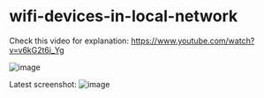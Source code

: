 # wifi-devices-in-local-network

Check this video for explanation: https://www.youtube.com/watch?v=v6kG2t6i_Yg

![image](https://github.com/user-attachments/assets/161de2cc-49be-4771-8df3-35b9c4c817d3)

Latest screenshot: ![image](https://github.com/user-attachments/assets/2d581d16-4cb2-42fb-9e3f-07d989855389)
